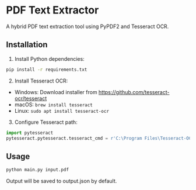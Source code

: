 # PDF Text Extractor

A hybrid PDF text extraction tool using PyPDF2 and Tesseract OCR.

## Installation

1. Install Python dependencies:
```bash
pip install -r requirements.txt
```

2. Install Tesseract OCR:
- Windows: Download installer from https://github.com/tesseract-ocr/tesseract
- macOS: `brew install tesseract`
- Linux: `sudo apt install tesseract-ocr`

3. Configure Tesseract path:
```python
import pytesseract
pytesseract.pytesseract.tesseract_cmd = r'C:\Program Files\Tesseract-OCR\tesseract.exe'  # Windows example
```

## Usage
```bash
python main.py input.pdf
```

Output will be saved to output.json by default.
